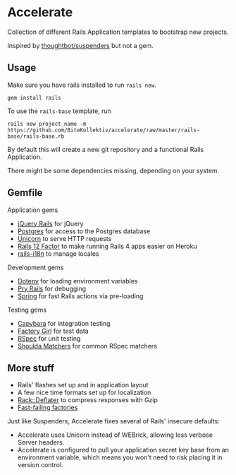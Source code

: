 # Accelerate

Collection of different Rails Application templates to bootstrap new projects.

Inspired by [thoughtbot/suspenders](https://github.com/thoughtbot/suspenders) but not a gem.

## Usage

Make sure you have rails installed to run `rails new`.

    gem install rails

To use the `rails-base` template, run

    rails new project_name -m https://github.com/BiteKollektiv/accelerate/raw/master/rails-base/rails-base.rb

By default this will create a new git repository and a functional Rails Application.

There might be some dependencies missing, depending on your system.

## Gemfile

Application gems

 * [jQuery Rails](https://github.com/rails/jquery-rails) for jQuery
 * [Postgres](https://github.com/ged/ruby-pg) for access to the Postgres database
 * [Unicorn](http://unicorn.bogomips.org/) to serve HTTP requests
 * [Rails 12 Factor](https://github.com/heroku/rails_12factor) to make running Rails 4 apps easier on Heroku
 * [rails-i18n](https://github.com/svenfuchs/rails-i18n) to manage locales

Development gems

 * [Dotenv](https://github.com/bkeepers/dotenv) for loading environment variables
 * [Pry Rails](https://github.com/rweng/pry-rails) for debugging
 * [Spring](https://github.com/rails/spring) for fast Rails actions via pre-loading

Testing gems

 * [Capybara](https://github.com/jnicklas/capybara) for integration testing
 * [Factory Girl](https://github.com/thoughtbot/factory_girl) for test data
 * [RSpec](https://github.com/rspec/rspec) for unit testing
 * [Shoulda Matchers](https://github.com/thoughtbot/shoulda-matchers) for common RSpec matchers

## More stuff


 * Rails' flashes set up and in application layout
 * A few nice time formats set up for localization
 * [Rack::Deflater](https://github.com/rack/rack/blob/master/lib/rack/deflater.rb) to compress responses with Gzip
 * [Fast-failing factories](https://github.com/thoughtbot/factory_girl/commit/6a692fe711a43f3654480190af3110533786c29b)

     

Just like Suspenders, Accelerate fixes several of Rails' insecure defaults:

 * Accelerate uses Unicorn instead of WEBrick, allowing less verbose Server headers.
 * Accelerate is configured to pull your application secret key base from an environment variable, which means you won't need to risk placing it in version control.


